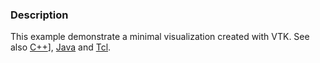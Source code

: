 ### Description
This example demonstrate a minimal visualization created with VTK.
See also [C++](/Cxx/Rendering/CylinderProperties)], [Java](/Java/Cylinder) and [Tcl](Tcl/Cylinder).
